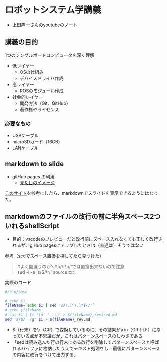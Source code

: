 # ロボットシステム学講義  
- 上田隆一さんの[youtube](https://www.youtube.com/watch?v=twM88vv21LM&list=PLbUh9y6MXvjdIB5A9uhrZVrhAaXc61Pzz&index=1)のノート  
  
## 講義の目的  
1つのシングルボードコンピュータを深く理解  
- 低レイヤー  
    - OSの仕組み  
    - デバイスドライバ作成  
- 高レイヤー  
    - ROSのモジュール作成  
- 社会的レイヤー  
    - 開発方法（Git、GitHub）  
    - 著作権やライセンス  
      
### 必要なもの  
- USBケーブル  
- microSDカード（16GB）  
- LANケーブル  
  

## markdown to slide  
- gitHub pages の利用  
    - [見た目のイメージ](https://kokoichi206.github.io/robot_system/first)  

[このサイト](https://qiita.com/natsumo/items/717e40de2c43824624b6)を参考にしたら、markdownでスライドを表示できるようにはなった。  

## markdownのファイルの改行の前に半角スペース2ついれるshellScript  
- 目的：vscodeのプレビューだと改行前にスペース入れなくても正しく改行されるが、giHub pagesにアップしたときは（普通は）そうではない  

[参考](https://qiita.com/hirohiro77/items/7fe2f68781c41777e507)（sedでスペース置換を探してたら見つけた）  
> #よく間違うのが's/\n/\r\n/'では置換出来ないので注意  
sed -i -e 's/$/\r/' source.txt  

実際のコード  
```markdownSpace.sh  
#/bin/bash

# echo $1
fileName=`echo $1 | sed 's/\.[^\.]*$//'`
# echo $fileName
# cat $1 | tr '\n' '  \n' > ${fileName}_revised.md
sed 's/$/  /g' $1 > ${fileName}_rev.md
```  

- $（行末）を\r（CR）で変換しているのに、その結果が\r\n（CR＋LF）になっている点が不思議だが、これはパターンスペースのしわざである  
- 「sedは読み込んだ行の行末にある改行を削除してパターンスペースと呼ばれるバッファに格納したうえでテキスト処理をし、最後にパターンスペースの内容に改行をつけて出力する」  



